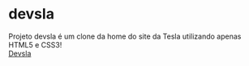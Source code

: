 # devsla
Projeto devsla é um clone da home do site da Tesla utilizando apenas HTML5 e CSS3!<br>
[Devsla](https://user-images.githubusercontent.com/65688127/124765830-c0ab8580-df0c-11eb-9270-e8a9cc8d3430.PNG)

